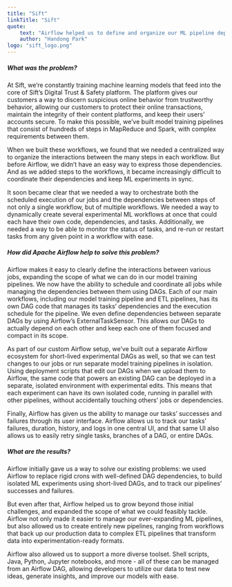 ```yaml
---
title: "Sift"
linkTitle: "Sift"
quote:
    text: "Airflow helped us to define and organize our ML pipeline dependencies, and empowered us to introduce new, diverse batch processes at increasing scale."
    author: "Handong Park"
logo: "sift_logo.png"
---
```


##### What was the problem?

At Sift, we’re constantly training machine learning models that feed into the core of Sift’s Digital Trust & Safety platform. The platform gives our customers a way to discern suspicious online behavior from trustworthy behavior, allowing our customers to protect their online transactions, maintain the integrity of their content platforms, and keep their users’ accounts secure. To make this possible, we’ve built model training pipelines that consist of hundreds of steps in MapReduce and Spark, with complex requirements between them. 

When we built these workflows, we found that we needed a centralized way to organize the interactions between the many steps in each workflow. But before Airflow, we didn’t have an easy way to express those dependencies. And as we added steps to the workflows, it became increasingly difficult to coordinate their dependencies and keep ML experiments in sync.

It soon became clear that we needed a way to orchestrate both the scheduled execution of our jobs and the dependencies between steps of not only a single workflow, but of multiple workflows. We needed a way to dynamically create several experimental ML workflows at once that could each have their own code, dependencies, and tasks. Additionally, we needed a way to be able to monitor the status of tasks, and re-run or restart tasks from any given point in a workflow with ease.

##### How did Apache Airflow help to solve this problem?

Airflow makes it easy to clearly define the interactions between various jobs, expanding the scope of what we can do in our model training pipelines. We now have the ability to schedule and coordinate all jobs while managing the dependencies between them using DAGs. Each of our main workflows, including our model training pipeline and  ETL pipelines, has its own DAG code that manages its tasks’ dependencies and the execution schedule for the pipeline. We even define dependencies between separate DAGs by using Airflow’s ExternalTaskSensor. This allows our DAGs to actually depend on each other and keep each one of them focused and compact in its scope. 

As part of our custom Airflow setup, we’ve built out a separate Airflow ecosystem for short-lived experimental DAGs as well, so that we can test changes to our jobs or run separate model training pipelines in isolation. Using deployment scripts that edit our DAGs when we upload them to Airflow, the same code that powers an existing DAG can be deployed in a separate, isolated environment with experimental edits. This means that each experiment can have its own isolated code, running in parallel with other pipelines, without accidentally touching others’ jobs or dependencies.

Finally, Airflow has given us the ability to manage our tasks’ successes and failures through its user interface. Airflow allows us to track our tasks’ failures, duration, history, and logs in one central UI, and that same UI also allows us to easily retry single tasks, branches of a DAG, or entire DAGs.

##### What are the results?

Airflow initially gave us a way to solve our existing problems: we used Airflow to replace rigid crons with well-defined DAG dependencies, to build isolated ML experiments using short-lived DAGs, and to track our pipelines’ successes and failures. 

But even after that, Airflow helped us to grow beyond those initial challenges, and expanded the scope of what we could feasibly tackle. Airflow not only made it easier to manage our ever-expanding ML pipelines, but also allowed us to create entirely new pipelines, ranging from workflows that back up our production data to complex ETL pipelines that transform data into experimentation-ready formats. 

Airflow also allowed us to support a more diverse toolset. Shell scripts, Java, Python, Jupyter notebooks, and more - all of these can be managed from an Airflow DAG, allowing developers to utilize our data to test new ideas, generate insights, and improve our models with ease.
